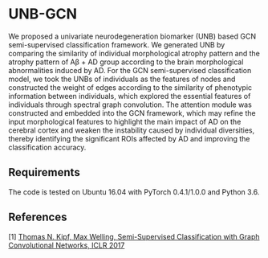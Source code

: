 # UNB-GCN
We proposed a univariate neurodegeneration biomarker (UNB) based GCN semi-supervised classification framework. 
We generated UNB by comparing the similarity of individual morphological atrophy pattern and the atrophy 
pattern of Aβ + AD group according to the brain morphological abnormalities induced by AD. For the GCN 
semi-supervised classification model, we took the UNBs of individuals as the features of nodes and 
constructed the weight of edges according to the similarity of phenotypic information between individuals, 
which explored the essential features of individuals through spectral graph convolution. The attention 
module was constructed and embedded into the GCN framework, which may refine the input morphological 
features to highlight the main impact of AD on the cerebral cortex and weaken the instability caused 
by individual diversities, thereby identifying the significant ROIs affected by AD and improving the 
classification accuracy.

## Requirements

The code is tested on Ubuntu 16.04 with PyTorch 0.4.1/1.0.0 and Python 3.6.


## References

[1] [Thomas N. Kipf, Max Welling, Semi-Supervised Classification with Graph Convolutional Networks, ICLR 2017](https://arxiv.org/abs/1609.02907)
